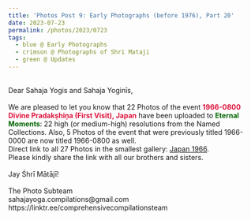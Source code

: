 ```yaml
---
title: 'Photos Post 9: Early Photographs (before 1976), Part 20'
date: 2023-07-23
permalink: /photos/2023/0723
tags:
  - blue @ Early Photographs
  - crimson @ Photographs of Shri Mataji
  - green @ Updates
---
```


<p>
<br>
Dear Sahaja Yogis and Sahaja Yoginīs,<br>
<br>
We are pleased to let you know that 22 Photos of the event <font color="Crimson"><b>1966-0800 Divine Pradakṣhiṇa (First Visit), Japan</b></font> have been uploaded to <font color="DarkGreen"><b>Eternal Moments</b></font>: 22 high (or medium-high) resolutions from the Named Collections. Also, 5 Photos of the event that were previously titled 1966-0000 are now titled 1966-0800 as well.<br>
Direct link to all 27 Photos in the smallest gallery: <a href="https://eternalmoments.smugmug.com/Countries/Japan/1966/"> Japan 1966</a>.<br>
Please kindly share the link with all our brothers and sisters.<br>

<br>
Jay Śhrī Mātājī!<br>
<br>
The Photo Subteam<br>
sahajayoga.compilations@gmail.com<br>
https://linktr.ee/comprehensivecompilationsteam<br>
</p>